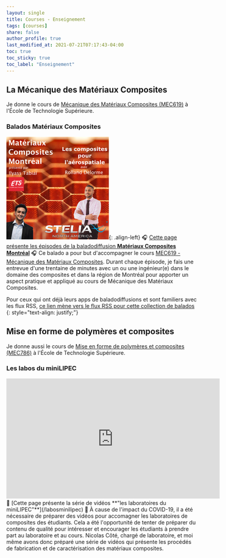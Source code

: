 ```yaml
---
layout: single
title: Courses - Enseignement
tags: [courses]
share: false
author_profile: true
last_modified_at: 2021-07-21T07:17:43-04:00
toc: true
toc_sticky: true
toc_label: "Enseignement"
---
```


## La Mécanique des Matériaux Composites

Je donne le cours de [Mécanique des Matériaux Composites (MEC619)](https://www.etsmtl.ca/etudes/cours/MEC619) à l'École de Technologie Supérieure.

### Balados Matériaux Composites

![/mcmpodcast](/assets/mcmpodcast/01-stelia-rdelorme.png){: .align-left} 🎧 [Cette page présente les épisodes de la baladodiffusion **Matériaux Composites Montréal**](/mcmpodcast) 🎧
Ce balado a pour but d'accompagner le cours [MEC619 - Mécanique des Matériaux Composites](https://www.etsmtl.ca/etudes/cours/MEC619). Durant chaque épisode, je fais une entrevue d'une trentaine de minutes avec un ou une ingénieur(e) dans le domaine des composites et dans la région de Montréal pour apporter un aspect pratique et appliqué au cours de Mécanique des Matériaux Composites. 

Pour ceux qui ont déjà leurs apps de baladodiffusions et sont familiers avec les flux RSS, <i class="fa fa-rss" aria-hidden="true"></i>
[ce lien mène vers le flux RSS pour cette collection de balados]({{site.url}}/feed.mcmpodcast.xml)
{: style="text-align: justify;"}


## Mise en forme de polymères et composites 

Je donne aussi le cours de [Mise en forme de polymères et composites (MEC786)](https://www.etsmtl.ca/etudes/cours/MEC786) à l'École de Technologie Supérieure. 

### Les labos du miniLIPEC

<center>
<iframe src="https://streamable.com/e/x1bnwe" width="560" height="315" frameborder="0" allowfullscreen></iframe>
</center>
🎥 [Cette page présente la série de vidéos **"les laboratoires du miniLIPEC"**](/labosminilipec) 🎥 
À cause de l'impact du COVID-19, il a été nécessaire de préparer des vidéos pour accomagner les laboratoires de composites des étudiants. Cela a été l'opportunité de tenter de préparer du contenu de qualité pour intéresser et encourager les étudiants à prendre part au laboratoire et au cours. Nicolas Côté, chargé de laboratoire, et moi même avons donc préparé une série de vidéos qui présente les procédés de fabrication et de caractérisation des matériaux composites.